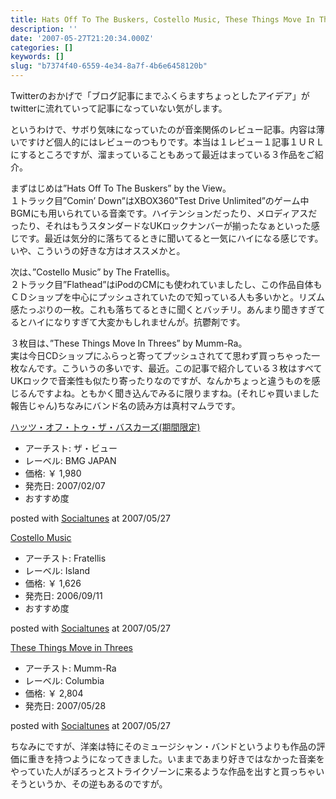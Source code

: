 ```yaml
---
title: Hats Off To The Buskers, Costello Music, These Things Move In Threes
description: ''
date: '2007-05-27T21:20:34.000Z'
categories: []
keywords: []
slug: "b7374f40-6559-4e34-8a7f-4b6e6458120b"
---
```

Twitterのおかげで「ブログ記事にまでふくらますちょっとしたアイデア」がtwitterに流れていって記事になっていない気がします。

というわけで、サボり気味になっていたのが音楽関係のレビュー記事。内容は薄いですけど個人的にはレビューのつもりです。本当は１レビュー１記事１ＵＲＬにするところですが、溜まっていることもあって最近はまっている３作品をご紹介。

まずはじめは”Hats Off To The Buskers” by the View。  
１トラック目”Comin’ Down”はXBOX360"Test Drive Unlimited”のゲーム中BGMにも用いられている音楽です。ハイテンションだったり、メロディアスだったり、それはもうスタンダードなUKロックナンバーが揃ったなぁといった感じです。最近は気分的に落ちてるときに聞いてると一気にハイになる感じです。いや、こういうの好きな方はオススメかと。

次は、”Costello Music” by The Fratellis。  
２トラック目”Flathead”はiPodのCMにも使われていましたし、この作品自体もＣＤショップを中心にプッシュされていたので知っている人も多いかと。リズム感たっぷりの一枚。これも落ちてるときに聞くとバッチリ。あんまり聞きすぎてるとハイになりすぎて大変かもしれませんが。抗鬱剤です。

３枚目は、”These Things Move In Threes” by Mumm-Ra。  
実は今日CDショップにふらっと寄ってプッシュされてて思わず買っちゃった一枚なんです。こういうの多いです、最近。この記事で紹介している３枚はすべてUKロックで音楽性も似たり寄ったりなのですが、なんかちょっと違うものを感じるんですよね。ともかく聞き込んでみるに限りますね。(それじゃ買いました報告じゃん)ちなみにバンド名の読み方は真村マムラです。

[ハッツ・オフ・トゥ・ザ・バスカーズ(期間限定)](http://www.amazon.co.jp/exec/obidos/ASIN/B000LAZGEY/mrchildrenonl-22/ref=nosim "ハッツ・オフ・トゥ・ザ・バスカーズ(期間限定)")

*   アーチスト: ザ・ビュー
*   レーベル: BMG JAPAN
*   価格: ￥ 1,980
*   発売日: 2007/02/07
*   おすすめ度

posted with [Socialtunes](http://socialtunes.net) at 2007/05/27

[Costello Music](http://www.amazon.co.jp/exec/obidos/ASIN/B000HKDB72/mrchildrenonl-22/ref=nosim "Costello Music")

*   アーチスト: Fratellis
*   レーベル: Island
*   価格: ￥ 1,626
*   発売日: 2006/09/11
*   おすすめ度

posted with [Socialtunes](http://socialtunes.net) at 2007/05/27

[These Things Move in Threes](http://www.amazon.co.jp/exec/obidos/ASIN/B000PC8A9G/mrchildrenonl-22/ref=nosim "These Things Move in Threes")

*   アーチスト: Mumm-Ra
*   レーベル: Columbia
*   価格: ￥ 2,804
*   発売日: 2007/05/28

posted with [Socialtunes](http://socialtunes.net) at 2007/05/27

ちなみにですが、洋楽は特にそのミュージシャン・バンドというよりも作品の評価に重きを持つようになってきました。いままであまり好きではなかった音楽をやっていた人がぽろっとストライクゾーンに来るような作品を出すと買っちゃいそうというか、その逆もあるのですが。